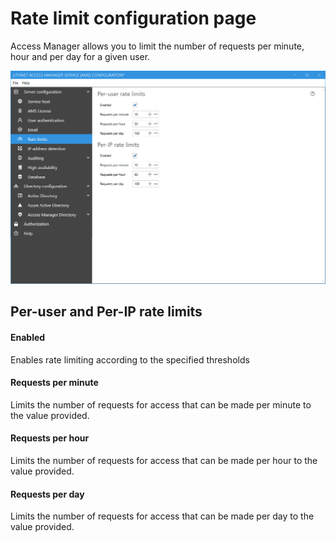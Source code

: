 # Rate limit configuration page

Access Manager allows you to limit the number of requests per minute, hour and per day for a given user.

![](../../.gitbook/assets/ui-page-rate-limits.png)

## Per-user and Per-IP rate limits

#### Enabled

Enables rate limiting according to the specified thresholds

#### Requests per minute

Limits the number of requests for access that can be made per minute to the value provided.

#### Requests per hour

Limits the number of requests for access that can be made per hour to the value provided.

#### Requests per day

Limits the number of requests for access that can be made per day to the value provided.
